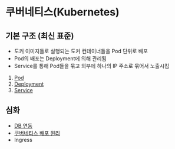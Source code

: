 # 쿠버네티스(Kubernetes)

## 기본 구조 (최신 표준)

- 도커 이미지들로 실행되는 도커 컨테이너들을 Pod 단위로 배포
- Pod의 배포는 Deployment에 의해 관리됨
- Service를 통해 Pod들을 묶고 외부에 하나의 IP 주소로 묶어서 노출시킴

1. [Pod](./pod.md)
2. [Deployment](./deployment.md)
3. [Service](./service.md)

## 심화

- [DB 연동](./database.md)
- [쿠버네티스 배포 원리](./update-rollback.md)
- Ingress
